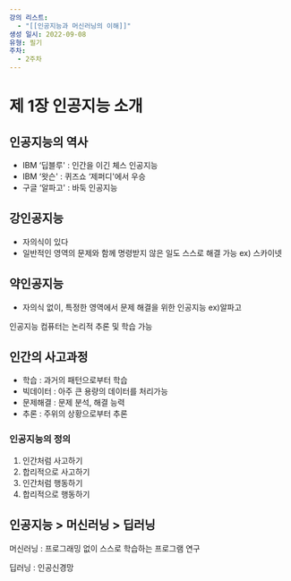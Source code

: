 ```yaml
---
강의 리스트:
  - "[[인공지능과 머신러닝의 이해]]"
생성 일시: 2022-09-08
유형: 필기
주차:
  - 2주차
---
```

# 제 1장 인공지능 소개

  

## 인공지능의 역사

- IBM ‘딥블루' : 인간을 이긴 체스 인공지능
- IBM ‘왓슨' : 퀴즈쇼 ‘제퍼디'에서 우승
- 구글 ‘알파고' : 바둑 인공지능

  

## 강인공지능

- 자의식이 있다
- 일반적인 영역의 문제와 함께 명령받지 않은 일도 스스로 해결 가능 ex) 스카이넷

## 약인공지능

- 자의식 없이, 특정한 영역에서 문제 해결을 위한 인공지능 ex)알파고

  

인공지능 컴퓨터는 논리적 추론 및 학습 가능

## 인간의 사고과정

- 학습 : 과거의 패턴으로부터 학습
- 빅데이터 : 아주 큰 용량의 데이터를 처리가능
- 문제해결 : 문제 분석, 해결 능력
- 추론 : 주위의 상황으로부터 추론

  

### 인공지능의 정의

1. 인간처럼 사고하기
2. 합리적으로 사고하기
3. 인간처럼 행동하기
4. 합리적으로 행동하기

  

## 인공지능 > 머신러닝 > 딥러닝

머신러닝 : 프로그래밍 없이 스스로 학습하는 프로그램 연구

딥러닝 : 인공신경망